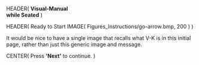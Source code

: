 HEADER( __Visual-Manual <br> while Seated__ )

HEADER( Ready to Start IMAGE( Figures_Instructions/go-arrow.bmp, 200 ) )

It would be nice to have a single image that recalls what V-K is in this initial page, rather than just this generic image and message.
 
CENTER( Press __'Next'__ to continue. )
